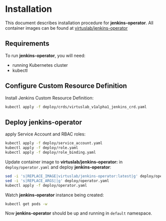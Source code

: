 # Installation

This document describes installation procedure for **jenkins-operator**.
All container images can be found at [virtuslab/jenkins-operator](https://hub.docker.com/r/virtuslab/jenkins-operator)

## Requirements
 
To run **jenkins-operator**, you will need:
- running Kubernetes cluster
- kubectl

## Configure Custom Resource Definition 

Install Jenkins Custom Resource Definition:

```bash
kubectl apply -f deploy/crds/virtuslab_v1alpha1_jenkins_crd.yaml
```

## Deploy jenkins-operator

apply Service Account and RBAC roles:

```bash
kubectl apply -f deploy/service_account.yaml
kubectl apply -f deploy/role.yaml
kubectl apply -f deploy/role_binding.yaml
```

Update container image to **virtuslab/jenkins-operator:<version>** in `deploy/operator.yaml` and deploy **jenkins-operator**:

```bash
sed -i 's|REPLACE_IMAGE|virtuslab/jenkins-operator:latest|g' deploy/operator.yaml
sed -i 's|REPLACE_ARGS||g' deploy/operator.yaml
kubectl apply -f deploy/operator.yaml
```

Watch **jenkins-operator** instance being created:

```bash
kubectl get pods -w
```

Now **jenkins-operator** should be up and running in `default` namespace.



